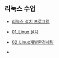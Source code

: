 ## 리눅스 수업

* [리눅스 설치 프로그램](./Linux_download.md)

* [01_Linux 설치](./01_Linux설치.md)
* [02_Linux개발환경세팅](./02_Linux개발환경세팅.md)
* 